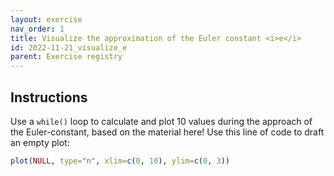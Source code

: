 ```yaml
---
layout: exercise 
nav_order: 1
title: Visualize the approximation of the Euler constant <i>e</i>
id: 2022-11-21_visualize_e
parent: Exercise registry
---
```


## Instructions

Use a `while()` loop to calculate and plot 10 values during the approach of the Euler-constant, based on the material here! Use this line of code to draft an empty plot:

```R
plot(NULL, type="n", xlim=c(0, 10), ylim=c(0, 3))
```


